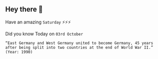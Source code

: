 ## Hey there 👋
Have an amazing `Saturday` ⚡⚡⚡

Did you know Today on `03rd October`
```
“East Germany and West Germany united to become Germany, 45 years after being split into two countries at the end of World War II.” (Year: 1990)
```
